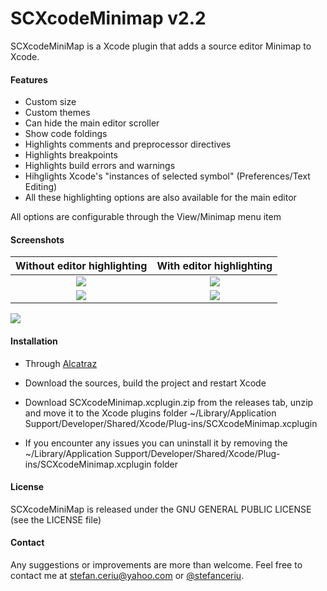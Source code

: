 # SCXcodeMinimap v2.2
SCXcodeMiniMap is a Xcode plugin that adds a source editor Minimap to Xcode.

#### Features

- Custom size
- Custom themes
- Can hide the main editor scroller
- Show code foldings
- Highlights comments and preprocessor directives
- Highlights breakpoints
- Highlights build errors and warnings
- Hihglights Xcode's "instances of selected symbol" (Preferences/Text Editing)
- All these highlighting options are also available for the main editor

All options are configurable through the View/Minimap menu item

#### Screenshots
Without editor highlighting |  With editor highlighting
:--------------------------:|:--------------------------:
![](https://dl.dropboxusercontent.com/u/12748201/Recordings/SCXcodeMinimap/v2.2/SCXcodeMinimap%20v2.0-01.png)  | ![](https://dl.dropboxusercontent.com/u/12748201/Recordings/SCXcodeMinimap/v2.2/SCXcodeMinimap%20v2.0-03.png)  |
![](https://dl.dropboxusercontent.com/u/12748201/Recordings/SCXcodeMinimap/v2.2/SCXcodeMinimap%20v2.0-02.png)  | ![](https://dl.dropboxusercontent.com/u/12748201/Recordings/SCXcodeMinimap/v2.2/SCXcodeMinimap%20v2.0-04.png)  |

![](https://dl.dropboxusercontent.com/u/12748201/Recordings/SCXcodeMinimap/v2.2/selectedSymbolInstancesHighlighting.gif)

#### Installation
- Through [Alcatraz](https://github.com/supermarin/Alcatraz)

- Download the sources, build the project and restart Xcode

- Download SCXcodeMinimap.xcplugin.zip from the releases tab, unzip and move it to the  Xcode plugins folder ~/Library/Application Support/Developer/Shared/Xcode/Plug-ins/SCXcodeMinimap.xcplugin

- If you encounter any issues you can uninstall it by removing the ~/Library/Application Support/Developer/Shared/Xcode/Plug-ins/SCXcodeMinimap.xcplugin folder
 
#### License
SCXcodeMiniMap is released under the GNU GENERAL PUBLIC LICENSE (see the LICENSE file)

#### Contact
Any suggestions or improvements are more than welcome. Feel free to contact me at [stefan.ceriu@yahoo.com](mailto:stefan.ceriu@yahoo.com) or [@stefanceriu](https://twitter.com/stefanceriu).